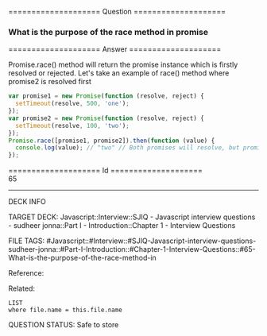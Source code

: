 ==================== Question ====================  

### What is the purpose of the race method in promise  

==================== Answer ====================  

Promise.race() method will return the promise instance which is firstly resolved
or rejected. Let's take an example of race() method where promise2 is resolved
first

```javascript
var promise1 = new Promise(function (resolve, reject) {
  setTimeout(resolve, 500, 'one');
});
var promise2 = new Promise(function (resolve, reject) {
  setTimeout(resolve, 100, 'two');
});
Promise.race([promise1, promise2]).then(function (value) {
  console.log(value); // "two" // Both promises will resolve, but promise2 is faster
});
```

==================== Id ====================  
65
<!--ID: 1707879842518-->

---

DECK INFO

TARGET DECK: Javascript::Interview::SJIQ - Javascript interview questions - sudheer jonna::Part I - Introduction::Chapter 1 - Interview Questions

FILE TAGS: #Javascript::#Interview::#SJIQ-Javascript-interview-questions-sudheer-jonna::#Part-I-Introduction::#Chapter-1-Interview-Questions::#65-What-is-the-purpose-of-the-race-method-in

Reference:

Related:

```dataview
LIST
where file.name = this.file.name
```
QUESTION STATUS: Safe to store
